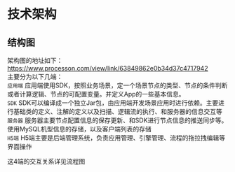 # 技术架构
## 结构图
架构图的地址如下：
https://www.processon.com/view/link/63849862e0b34d37c4717942   
主要分为以下几端：  
`应用端` 应用端使用SDK，按照业务场景，定一个场景节点的类型、节点的条件判断或者计算逻辑、节点的可配置变量。并定义App的一些基本信息。  
`SDK` SDK可以编译成一个独立Jar包，由应用端开发场景应用时进行依赖。主要进行基础类的定义、注解的定义以及扫描、逻辑流的执行、和服务器的信息交互等  
`服务器` 服务器主要节点配置信息的保存更新、和SDK进行节点信息的推送同步等。使用MySQL机型信息的存储，以及客户端列表的存储  
`H5端` H5端主要是后端管理系统，负责应用管理、引擎管理、流程的拖拉拽编辑等界面操作

这4端的交互关系详见流程图
